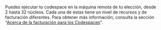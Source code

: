 Puedes ejecutar tu codespace en la máquina remota de tu elección, desde 2 hasta 32 núcleos. Cada una de estas tiene un nivel de recursos y de facturación diferentes. Para obtener más información, consulta la sección "[Acerca de la facturación para los Codespaces](/github/developing-online-with-codespaces/about-billing-for-codespaces)".
